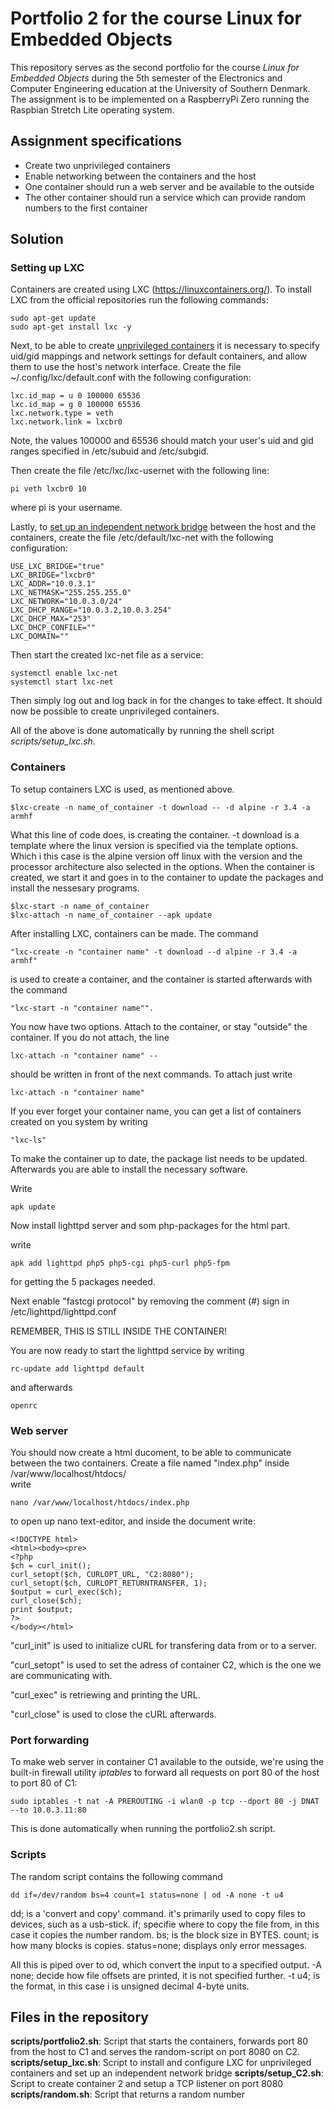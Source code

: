 # Portfolio 2 for the course Linux for Embedded Objects
This repository serves as the second portfolio for the course *Linux for Embedded Objects* during the 5th semester of the Electronics and Computer Engineering education at the University of Southern Denmark.
The assignment is to be implemented on a RaspberryPi Zero running the Raspbian Stretch Lite operating system.

## Assignment specifications
* Create two unprivileged containers
* Enable networking between the containers and the host
* One container should run a web server and be available to the outside
* The other container should run a service which can provide random numbers to the first container

## Solution

### Setting up LXC
Containers are created using LXC (https://linuxcontainers.org/). To install LXC from the official repositories run the following commands:

```
sudo apt-get update
sudo apt-get install lxc -y
```

Next, to be able to create [unprivileged containers](https://help.ubuntu.com/lts/serverguide/lxc.html) it is necessary to specify uid/gid mappings and network settings for default containers, and allow them to use the host's network interface. Create the file ~/.config/lxc/default.conf with the following configuration:

```
lxc.id_map = u 0 100000 65536
lxc.id_map = g 0 100000 65536
lxc.network.type = veth
lxc.network.link = lxcbr0
```

Note, the values 100000 and 65536 should match your user's uid and gid ranges specified in /etc/subuid and /etc/subgid.

Then create the file /etc/lxc/lxc-usernet with the following line:

```
pi veth lxcbr0 10
```

where pi is your username.

Lastly, to [set up an independent network bridge](https://wiki.debian.org/LXC/SimpleBridge) between the host and the containers, create the file /etc/default/lxc-net with the following configuration:

```
USE_LXC_BRIDGE="true"
LXC_BRIDGE="lxcbr0"
LXC_ADDR="10.0.3.1"
LXC_NETMASK="255.255.255.0"
LXC_NETWORK="10.0.3.0/24"
LXC_DHCP_RANGE="10.0.3.2,10.0.3.254"
LXC_DHCP_MAX="253"
LXC_DHCP_CONFILE=""
LXC_DOMAIN=""
```
Then start the created lxc-net file as a service:

```
systemctl enable lxc-net
systemctl start lxc-net
```

Then simply log out and log back in for the changes to take effect. It should now be possible to create unprivileged containers.

All of the above is done automatically by running the shell script *scripts/setup_lxc.sh*.

### Containers
To setup containers LXC is used, as mentioned above. 
```
$lxc-create -n name_of_container -t download -- -d alpine -r 3.4 -a armhf
```
What this line of code does, is creating the container. -t download is a template where the linux version is specified via the template options. Which i this case is the alpine version off linux with the version and the processor architecture also selected in the options.
When the container is created, we start it and goes in to the container to update the packages and install the nessesary programs.
```
$lxc-start -n name_of_container
$lxc-attach -n name_of_container --apk update
```

After installing LXC, containers can be made. 
The command 
```
"lxc-create -n "container name" -t download --d alpine -r 3.4 -a armhf" 
```
is used to create a container, and the container is started afterwards with the command 
```
"lxc-start -n "container name"".
```
You now have two options. Attach to the container, or stay "outside" the container.
If you do not attach, the line 
```
lxc-attach -n "container name" --
```
should be written in front of the next commands.
To attach just write 
```
lxc-attach -n "container name"
```
If you ever forget your container name, you can get a list of containers created on you system by writing 
```
"lxc-ls"
```
To make the container up to date, the package list needs to be updated.
Afterwards you are able to install the necessary software.

Write 
```
apk update
```
Now install lighttpd server and som php-packages for the html part.

write 
```
apk add lighttpd php5 php5-cgi php5-curl php5-fpm 
```
for getting the 5 packages needed.

Next enable "fastcgi protocol" by removing the comment (#) sign in /etc/lighttpd/lighttpd.conf

REMEMBER, THIS IS STILL INSIDE THE CONTAINER!

You are now ready to start the lighttpd service by writing 
```
rc-update add lighttpd default 
```
and afterwards 
```
openrc
```

### Web server

You should now create a html ducoment, to be able to communicate between the two containers.
Create a file named "index.php" inside /var/www/localhost/htdocs/  
write
```
nano /var/www/localhost/htdocs/index.php
```
to open up nano text-editor, and inside the document write:

```
<!DOCTYPE html>
<html><body><pre>
<?php 
$ch = curl_init(); 
curl_setopt($ch, CURLOPT_URL, "C2:8080"); 
curl_setopt($ch, CURLOPT_RETURNTRANSFER, 1); 
$output = curl_exec($ch);
curl_close($ch);
print $output;
?>
</body></html>
```

"curl_init" is used to initialize cURL for transfering data from or to a server.

"curl_setopt" is used to set the adress of container C2, which is the one we are communicating with.

"curl_exec" is retriewing and printing the URL.

"curl_close" is used to close the cURL afterwards.


### Port forwarding
To make web server in container C1 available to the outside, we're using the built-in firewall utility *iptables* to forward all requests on port 80 of the host to port 80 of C1:

```
sudo iptables -t nat -A PREROUTING -i wlan0 -p tcp --dport 80 -j DNAT --to 10.0.3.11:80
```

This is done automatically when running the portfolio2.sh script.

### Scripts
The random script contains the following command

```
dd if=/dev/random bs=4 count=1 status=none | od -A none -t u4
```
dd; is a 'convert and copy' command. it's primarily used to copy files to devices, such as a usb-stick.
if; specifie where to copy the file from, in this case it copies the number random.
bs; is the block size in BYTES.
count; is how many blocks is copies.
status=none; displays only error messages.

All this is piped over to od, which convert the input to a specified output.
-A none; decide how file offsets are printed, it is not specified further.
-t u4; is the format, in this case i is unsigned decimal 4-byte units.

## Files in the repository
**scripts/portfolio2.sh**: Script that starts the containers, forwards port 80 from the host to C1 and serves the random-script on port 8080 on C2.
**scripts/setup_lxc.sh**: Script to install and configure LXC for unprivileged containers and set up an independent network bridge
**scripts/setup_C2.sh**: Script to create container 2 and setup a TCP listener on port 8080
**scripts/random.sh**: Script that returns a random number

